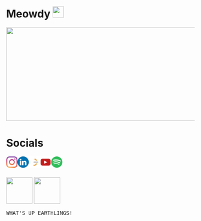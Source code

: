 # Meowdy <img src  = "https://github.com/ray-sid/ray-sid/blob/main/images/nemci-pepega-adrian.gif" height = "30" width = "30">

<div align = "center">
  <img src ="https://github.com/ray-sid/ray-sid/blob/main/images/catto.gif" height = "250" width = "600">
</div>

# Socials 
<div>
    <a href = "https://www.instagram.com/jadedopossum/" target = "_blank" ><img src  = "images/clipart256843.png" height = "30" width = "30" align = "left"> </a>&nbsp 
    <a href = "https://www.linkedin.com/in/kiran-sidar-3a06631a5/" target = "_blank"><img src  = "images/clipart83764.png" height = "30" width = "30" align = "left"> </a> &nbsp
    <a href = "https://leetcode.com/kiran_sidar/" target = "_blank"><img src  = "images/LeetCode.png" height = "30" width = "30"align = "left" > </a> &nbsp
    <a href = "https://www.youtube.com/channel/UCA7bFQY_1kA3x0Lpz1k2eFg" target = "_blank"><img src  = "images/yt.png" height = "30" width = "30" align = "left"> </a> &nbsp 
    <a href = "https://open.spotify.com/user/vgqjkqbmgvh2aumnxxdse6mlr?si=986ed155f1ae4144" target = "_blank"><img src  = "images/clipart352579.png" height = "30" width = "30" align = "left"> </a>
  
</div>

#
<img src  = "https://github.com/ray-sid/ray-sid/blob/main/images/doge-type.gif" height = "70" width = "70" align = "top"> <img src  = "https://github.com/ray-sid/ray-sid/blob/main/images/hiding-under-covers-tired.gif" height = "70" width = "70">


<pre>WHAT'S UP EARTHLINGS!</pre>

